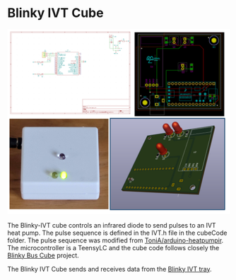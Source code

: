 # Blinky IVT Cube

<img src="ivt.png"/><br>

The Blinky-IVT cube controls an infrared diode to send pulses to an IVT heat pump. The pulse sequence is defined in the IVT.h file in the cubeCode folder. The pulse sequence was modified from [ToniA/arduino-heatpumpir](https://github.com/ToniA/arduino-heatpumpir). The microcontroller is a TeensyLC and the cube code follows closely the [Blinky Bus Cube](https://github.com/Blinky-Lite-Exchange/blinky-bus-cube) project.

The Blinky IVT Cube sends and receives data from the [Blinky IVT tray](https://github.com/blinky-lite-energy-exchange/blinky-ivt-tray).
